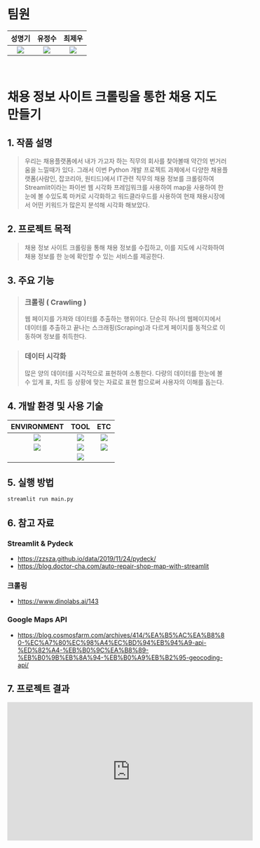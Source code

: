 # 팀원
| 성명기 | 유정수 | 최제우 |
|:---:|:---:| :---:|
| [![](https://avatars.githubusercontent.com/u/104310191?v=4)](https://github.com/SUNGMYEONGGI) | [![](https://avatars.githubusercontent.com/u/50096716?v=4)](https://github.com/Dream-Forge-Studios) | [![](https://avatars.githubusercontent.com/u/109427552?v=4)](https://github.com/JeWoo-Choi) |

<br>

# 채용 정보 사이트 크롤링을 통한 채용 지도 만들기

## 1. 작품 설명
> 우리는 채용플랫폼에서 내가 가고자 하는 직무의 회사를 찾아볼때 약간의 번거러움을 느낄때가 있다. 그래서 이번 Python 개발 프로젝트 과제에서 다양한 채용플랫폼(사람인, 잡코리아, 원티드)에서 IT관련 직무의 채용 정보를 크롤링하여 Streamlit이라는 파이썬 웹 시각화 프레임워크를 사용하여 map을 사용하여 한눈에 볼 수있도록 마커로 시각화하고 워드클라우드를 사용하여 현재 채용시장에서 어떤 키워드가 많은지 분석해 시각화 해보았다.

## 2. 프로젝트 목적
> 채용 정보 사이트 크롤링을 통해 채용 정보를 수집하고, 이를 지도에 시각화하여 채용 정보를 한 눈에 확인할 수 있는 서비스를 제공한다.

## 3. 주요 기능
> ### 크롤링 ( Crawling ) 
> 웹 페이지를 가져와 데이터를 추출하는 행위이다. 단순히 하나의 웹페이지에서 데이터를 추출하고 끝나는 스크래핑(Scraping)과 다르게 페이지를 동적으로 이동하며 정보를 취득한다.

> ### 데이터 시각화
> 많은 양의 데이터를 시각적으로 표현하여 소통한다. 다량의 데이터를 한눈에 볼 수 있게 표, 차트 등 상황에 맞는 자료로 표현 함으로써 사용자의 이해를 돕는다.


## 4. 개발 환경 및 사용 기술
| ENVIRONMENT | TOOL | ETC |
|:---:|:---:| :---:|
| <img src="https://img.shields.io/badge/vscode-007ACC?style=for-the-badge&logo=visualstudiocode&logoColor=white"> | <img src="https://img.shields.io/badge/python-3776AB?style=for-the-badge&logo=python&logoColor=white"> | <img src="https://img.shields.io/badge/.env-ECD53F?style=for-the-badge&logo=dotenv&logoColor=white"> | 
| <img src="https://img.shields.io/badge/jupyter notebook-F37626?style=for-the-badge&logo=jupyter&logoColor=white"> | <img src="https://img.shields.io/badge/streamlit-FF4B4B?style=for-the-badge&logo=streamlit&logoColor=white"> | <img src="https://img.shields.io/badge/Google Map API-4285F4?style=for-the-badge&logo=googlemaps&logoColor=white"> |
|  | <img src="https://img.shields.io/badge/selenium-43B02A?style=for-the-badge&logo=selenium&logoColor=white"> | |

## 5. 실행 방법
```bash
streamlit run main.py
```

## 6. 참고 자료
### Streamlit & Pydeck
- https://zzsza.github.io/data/2019/11/24/pydeck/
- https://blog.doctor-cha.com/auto-repair-shop-map-with-streamlit

### 크롤링
- https://www.dinolabs.ai/143

### Google Maps API
- https://blog.cosmosfarm.com/archives/414/%EA%B5%AC%EA%B8%80-%EC%A7%80%EC%98%A4%EC%BD%94%EB%94%A9-api-%ED%82%A4-%EB%B0%9C%EA%B8%89-%EB%B0%9B%EB%8A%94-%EB%B0%A9%EB%B2%95-geocoding-api/

## 7. 프로젝트 결과 
<iframe width="560" height="315" src="https://www.youtube.com/embed/elo9sOQSnpk?si=0ur9lMD3_ZrZtd4z" title="YouTube video player" frameborder="0" allow="accelerometer; autoplay; clipboard-write; encrypted-media; gyroscope; picture-in-picture; web-share" referrerpolicy="strict-origin-when-cross-origin" allowfullscreen></iframe>
